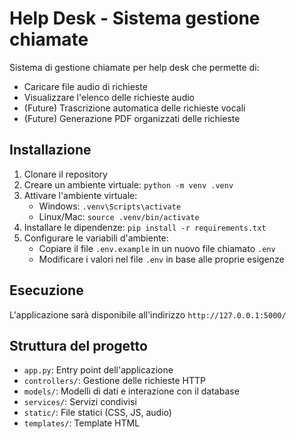 # Help Desk - Sistema gestione chiamate

Sistema di gestione chiamate per help desk che permette di:
- Caricare file audio di richieste
- Visualizzare l'elenco delle richieste audio
- (Future) Trascrizione automatica delle richieste vocali
- (Future) Generazione PDF organizzati delle richieste

## Installazione

1. Clonare il repository
2. Creare un ambiente virtuale: `python -m venv .venv`
3. Attivare l'ambiente virtuale:
   - Windows: `.venv\Scripts\activate`
   - Linux/Mac: `source .venv/bin/activate`
4. Installare le dipendenze: `pip install -r requirements.txt`
5. Configurare le variabili d'ambiente:
   - Copiare il file `.env.example` in un nuovo file chiamato `.env`
   - Modificare i valori nel file `.env` in base alle proprie esigenze

## Esecuzione

L'applicazione sarà disponibile all'indirizzo `http://127.0.0.1:5000/`

## Struttura del progetto

- `app.py`: Entry point dell'applicazione
- `controllers/`: Gestione delle richieste HTTP
- `models/`: Modelli di dati e interazione con il database
- `services/`: Servizi condivisi
- `static/`: File statici (CSS, JS, audio)
- `templates/`: Template HTML